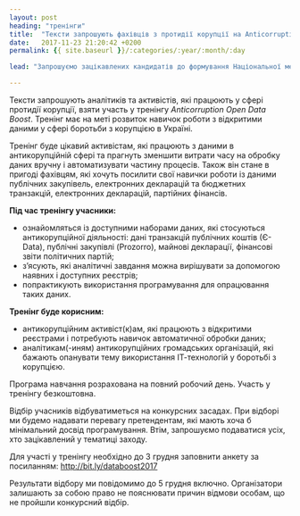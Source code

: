 ```yaml
---
layout: post
heading: "тренінги"
title:  "Тексти запрошують фахівців з протидії корупції на Anticorruption Open Data Boost"
date:   2017-11-23 21:20:42 +0200
permalink: {{ site.baseurl }}/:categories/:year/:month/:day

lead: "Запрошуємо зацікавлених кандидатів до формування Національної мережі тренерів з відкритих даних. Метою створення мережі тренерів є розвиток відкритих даних на місцевому рівні та підготовка фахівців, які будуть проводити тренінги з відкриття даних для місцевих органів влади."

---
```

Тексти запрошують аналітиків та активістів, які працюють у сфері протидії корупції, взяти участь у тренінгу *Anticorruption Open Data Boost*. Тренінг має на меті розвиток навичок роботи з відкритими даними у сфері боротьби з корупцією в Україні.

Тренінг буде цікавий активістам, які працюють з даними в антикорупційній сфері та прагнуть зменшити витрати часу на обробку даних вручну і автоматизувати частину процесів. Також він стане в пригоді фахівцям, які хочуть посилити свої навички роботи із даними публічних закупівель, електронних декларацій та бюджетних транзакцій, електронних декларацій, партійних фінансів.

**Під час тренінгу учасники:**
- ознайомляться із доступними наборами даних, які стосуються антикорупційної діяльності: дані транзакцій публічних коштів (Є-Data), публічні закупівлі (Prozorro), майнові декларації, фінансові звіти політичних партій;
- з’ясують, які аналітичні завдання можна вирішувати за допомогою наявних і доступних реєстрів;
- попрактикують використання програмування для опрацювання таких даних.

**Тренінг буде корисним:**
- антикорупційним активіст(к)ам, які працюють з відкритими реєстрами і потребують навичок автоматичної обробки даних;
- аналітикам(-иням) антикорупційних громадських організацій, які бажають опанувати тему використання ІТ-технологій у боротьбі з корупцією.

Програма навчання розрахована на повний робочий день. Участь у тренінгу безкоштовна.

Відбір учасників відбуватиметься на конкурсних засадах. При відборі ми будемо надавати перевагу претендентам, які мають хоча б мінімальний досвід програмування. Втім, запрошуємо подаватися усіх, хто зацікавлений у тематиці заходу.

Для участі у тренінгу необхідно до 3 грудня заповнити анкету за посиланням: http://bit.ly/databoost2017

Результати відбору ми повідомимо до 5 грудня включно. Організатори залишають за собою право не пояснювати причин відмови особам, що не пройшли конкурсний відбір. 
